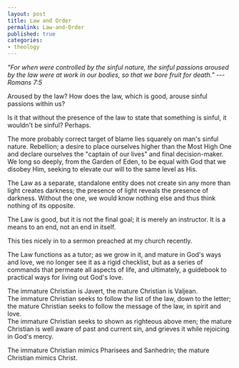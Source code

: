 ```yaml
---
layout: post
title: Law and Order
permalink: Law-and-Order
published: true
categories:
- theology
---
```


*"For when were controlled by the sinful nature, the sinful passions
aroused by the law were at work in our bodies, so that we bore fruit for
death." --- Romans 7:5*

Aroused by the law? How does the law, which is good, arouse sinful
passions within us?

Is it that without the presence of the law to state that something is
sinful, it wouldn't be sinful? Perhaps.

The more probably correct target of blame lies squarely on man's sinful
nature. Rebellion; a desire to place ourselves higher than the Most High
One and declare ourselves the "captain of our lives" and final
decision-maker. We long so deeply, from the Garden of Eden, to be equal
with God that we disobey Him, seeking to elevate our will to the same
level as His.

The Law as a separate, standalone entity does not create sin any more
than light creates darkness; the presence of light reveals the presence
of darkness. Without the one, we would know nothing else and thus think
nothing of its opposite.

The Law is good, but it is not the final goal; it is merely an
instructor. It is a means to an end, not an end in itself.

This ties nicely in to a sermon preached at my church recently.

The Law functions as a tutor; as we grow in it, and mature in God's ways
and love, we no longer see it as a rigid checklist, but as a series of
commands that permeate all aspects of life, and ultimately, a guidebook
to practical ways for living out God's love.

The immature Christian is Javert, the mature Christian is Valjean.  
 The immature Christian seeks to follow the list of the law, down to the
letter; the mature Christian seeks to follow the message of the law, in
spirit and love.  
 The immature Christian seeks to shown as righteous above men; the
mature Christian is well aware of past and current sin, and grieves it
while rejoicing in God's mercy.

The immature Christian mimics Pharisees and Sanhedrin; the mature
Christian mimics Christ.

